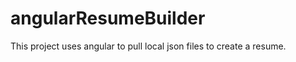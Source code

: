 angularResumeBuilder
====================

This project uses angular to pull local json files to create a resume.
